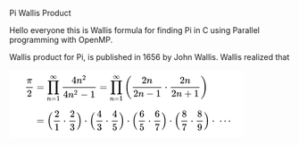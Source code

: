 Pi Wallis Product

Hello everyone this is Wallis formula for finding Pi in C using Parallel programming with OpenMP.

Wallis product for Pi, is published in 1656 by John Wallis.
Wallis realized that 
 
![Pi-Wallis](https://github.com/giannisjv/Wallis-Formula-Pi/blob/master/Screenshots/PiWallis.jpg)
